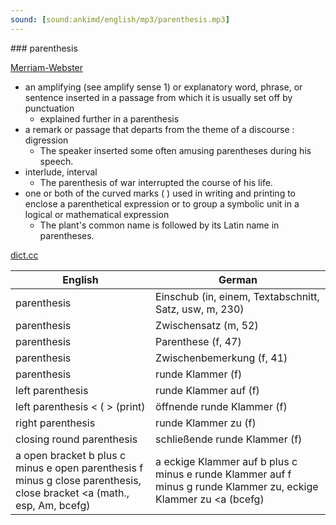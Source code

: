 ```yaml
---
sound: [sound:ankimd/english/mp3/parenthesis.mp3]
---
```


\### parenthesis

[Merriam-Webster](https://www.merriam-webster.com/dictionary/parenthesis)

- an amplifying (see amplify sense 1) or explanatory word, phrase, or sentence inserted in a passage from which it is usually set off by punctuation
    - explained further in a parenthesis
- a remark or passage that departs from the theme of a discourse : digression
    - The speaker inserted some often amusing parentheses during his speech.
- interlude, interval
    - The parenthesis of war interrupted the course of his life.
- one or both of the curved marks ( ) used in writing and printing to enclose a parenthetical expression or to group a symbolic unit in a logical or mathematical expression
    - The plant's common name is followed by its Latin name in parentheses.

[dict.cc](https://www.dict.cc/parenthesis)

| English        | German       |
| -------------- | ------------ |
| parenthesis | Einschub (in, einem, Textabschnitt, Satz, usw, m, 230) |
| parenthesis | Zwischensatz (m, 52) |
| parenthesis | Parenthese (f, 47) |
| parenthesis | Zwischenbemerkung (f, 41) |
| parenthesis | runde Klammer (f) |
| left parenthesis | runde Klammer auf (f) |
| left parenthesis < ( > (print) | öffnende runde Klammer (f) |
| right parenthesis | runde Klammer zu (f) |
| closing round parenthesis | schließende runde Klammer (f) |
| a open bracket b plus c minus e open parenthesis f minus g close parenthesis, close bracket <a (math., esp, Am, bcefg) | a eckige Klammer auf b plus c minus e runde Klammer auf f minus g runde Klammer zu, eckige Klammer zu <a (bcefg) |
